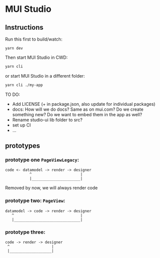# MUI Studio

## Instructions

Run this first to build/watch:

```
yarn dev
```

Then start MUI Studio in CWD:

```sh
yarn cli
```

or start MUI Studio in a different folder:

```sh
yarn cli ./my-app
```

TO DO:

- Add LICENSE (+ in package.json, also update for individual packages)
- docs: How will we do docs? Same as on mui.com? Do we create something new? Do we want to embed them in the app as well?
- Rename studio-ui lib folder to src?
- set up CI
- ...

## prototypes

### prototype one `PageViewLegacy`:

```
code <- datamodel -> render -> designer
           ^                      |
           |______________________|
```

Removed by now, we will always render code

### prototype two: `PageView`:

```
datamodel -> code -> render -> designer
   ^                              |
   |______________________________|
```

### prototype three:

```
code -> render -> designer
 ^                   |
 |___________________|
```
